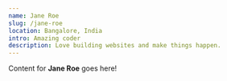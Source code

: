 ```yaml
---
name: Jane Roe
slug: /jane-roe
location: Bangalore, India
intro: Amazing coder
description: Love building websites and make things happen.
---
```


Content for **Jane Roe** goes here!